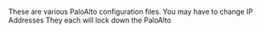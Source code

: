 These are various PaloAlto configuration files.
You may have to change IP Addresses
They each will lock down the PaloAlto
